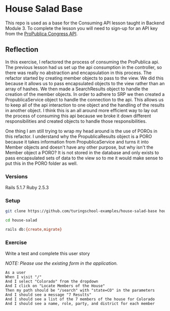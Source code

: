 # House Salad Base

This repo is used as a base for the Consuming API lesson taught in Backend Module 3. To complete the lesson you will need to sign-up for an API key from the [ProPublica Congress API](https://projects.propublica.org/api-docs/congress-api/).

## Reflection

In this exercise, I refactored the process of consuming the ProPublica api. The previous lesson had us set up the api consumption in the controller,
so there was really no abstraction and encapsulation in this process. The refactor started by creating member objects to pass to the view.
We did this because it allows us to pass encapsulated objects to the view rather than an array of hashes. We then made a SearchResults object to handle the creation of the member objects. In order to adhere to SRP we then created a PropublicaService object to handle the connection to the api.
This allows us to keep all of the api interaction to one object and the handling of the results in another object. I think this is an all around
more efficient way to lay out the process of consuming this api because we broke it down different responsibilities and created objects to handle those
responsibilities.

One thing I am still trying to wrap my head around is the use of POROs in this refactor. I understand why the PropublicaResults object is a PORO
because it takes information from PropublicaService and turns it into Member objects and doesn't have any other purpose, but why isn't the Member
object a PORO? It is not stored in the database and only exists to pass encapsulated sets of data to the view so to me it would make sense to put
this in the PORO folder as well.
### Versions

Rails 5.1.7
Ruby 2.5.3

### Setup

```bash
git clone https://github.com/turingschool-examples/house-salad-base house-salad

cd house-salad

rails db:{create,migrate}
```

### Exercise

Write a test and complete this user story

*NOTE: Please use the existing form in the application.*

```
As a user
When I visit "/"
And I select "Colorado" from the dropdown
And I click on "Locate Members of the House"
Then my path should be "/search" with "state=CO" in the parameters
And I should see a message "7 Results"
And I should see a list of the 7 members of the house for Colorado
And I should see a name, role, party, and district for each member
```
